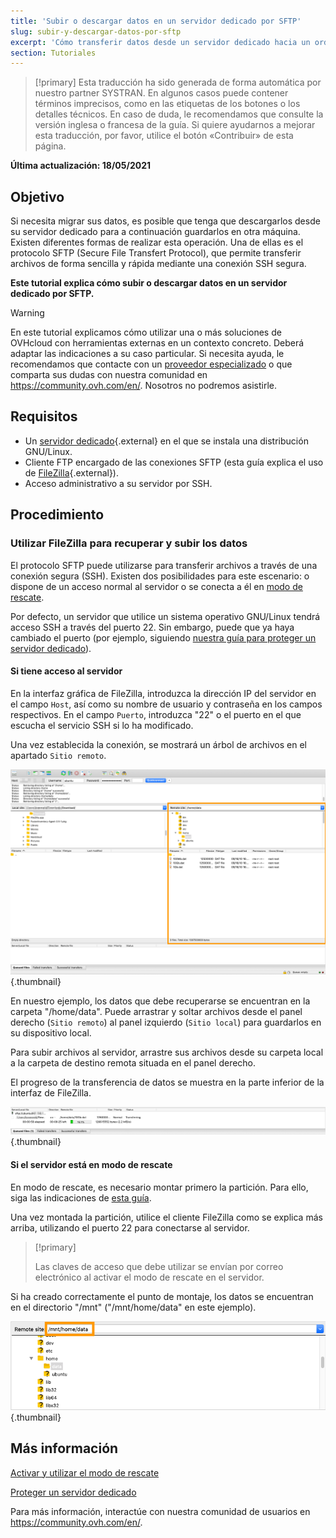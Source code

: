 ```yaml
---
title: 'Subir o descargar datos en un servidor dedicado por SFTP'
slug: subir-y-descargar-datos-por-sftp
excerpt: 'Cómo transferir datos desde un servidor dedicado hacia un ordenador personal y viceversa'
section: Tutoriales
---
```


> [!primary]
> Esta traducción ha sido generada de forma automática por nuestro partner SYSTRAN. En algunos casos puede contener términos imprecisos, como en las etiquetas de los botones o los detalles técnicos. En caso de duda, le recomendamos que consulte la versión inglesa o francesa de la guía. Si quiere ayudarnos a mejorar esta traducción, por favor, utilice el botón «Contribuir» de esta página.
>

**Última actualización: 18/05/2021**

## Objetivo

Si necesita migrar sus datos, es posible que tenga que descargarlos desde su servidor dedicado para a continuación guardarlos en otra máquina. Existen diferentes formas de realizar esta operación. Una de ellas es el protocolo SFTP (Secure File Transfert Protocol), que permite transferir archivos de forma sencilla y rápida mediante una conexión SSH segura.

**Este tutorial explica cómo subir o descargar datos en un servidor dedicado por SFTP.**

> [!warning]
>
En este tutorial explicamos cómo utilizar una o más soluciones de OVHcloud con herramientas externas en un contexto concreto. Deberá adaptar las indicaciones a su caso particular. Si necesita ayuda, le recomendamos que contacte con un [proveedor especializado](https://partner.ovhcloud.com/es/directory/) o que comparta sus dudas con nuestra comunidad en <https://community.ovh.com/en/>. Nosotros no podremos asistirle.
>

## Requisitos

- Un [servidor dedicado](https://www.ovhcloud.com/es/bare-metal/){.external} en el que se instala una distribución GNU/Linux.
- Cliente FTP encargado de las conexiones SFTP (esta guía explica el uso de [FileZilla](https://filezilla-project.org/){.external}).
- Acceso administrativo a su servidor por SSH.

## Procedimiento

### Utilizar FileZilla para recuperar y subir los datos

El protocolo SFTP puede utilizarse para transferir archivos a través de una conexión segura (SSH). Existen dos posibilidades para este escenario: o dispone de un acceso normal al servidor o se conecta a él en [modo de rescate](../modo_de_rescate/).

Por defecto, un servidor que utilice un sistema operativo GNU/Linux tendrá acceso SSH a través del puerto 22. Sin embargo, puede que ya haya cambiado el puerto (por ejemplo, siguiendo [nuestra guía para proteger un servidor dedicado](../seguridad-de-un-servidor-dedicado/)).

#### **Si tiene acceso al servidor**

En la interfaz gráfica de FileZilla, introduzca la dirección IP del servidor en el campo `Host`, así como su nombre de usuario y contraseña en los campos respectivos. En el campo `Puerto`, introduzca "22" o el puerto en el que escucha el servicio SSH si lo ha modificado.

Una vez establecida la conexión, se mostrará un árbol de archivos en el apartado `Sitio remoto`.

![Sitio remoto SFTP](images/sftp_sd_01.png){.thumbnail}

En nuestro ejemplo, los datos que debe recuperarse se encuentran en la carpeta "/home/data". Puede arrastrar y soltar archivos desde el panel derecho (`Sitio remoto`) al panel izquierdo (`Sitio local`) para guardarlos en su dispositivo local.

Para subir archivos al servidor, arrastre sus archivos desde su carpeta local a la carpeta de destino remota situada en el panel derecho.

El progreso de la transferencia de datos se muestra en la parte inferior de la interfaz de FileZilla.

![Progreso de la transferencia SFTP](images/sftp_sd_02.png){.thumbnail}

#### **Si el servidor está en modo de rescate**

En modo de rescate, es necesario montar primero la partición. Para ello, siga las indicaciones de [esta guía](../modo_de_rescate/).

Una vez montada la partición, utilice el cliente FileZilla como se explica más arriba, utilizando el puerto 22 para conectarse al servidor.

> [!primary]
>
> Las claves de acceso que debe utilizar se envían por correo electrónico al activar el modo de rescate en el servidor.
>

Si ha creado correctamente el punto de montaje, los datos se encuentran en el directorio "/mnt" ("/mnt/home/data" en este ejemplo).

![modo rescue - sftp del sitio remoto](images/sftp_sd_03.png){.thumbnail}

## Más información

[Activar y utilizar el modo de rescate](../modo_de_rescate/)

[Proteger un servidor dedicado](../seguridad-de-un-servidor-dedicado/)

Para más información, interactúe con nuestra comunidad de usuarios en <https://community.ovh.com/en/>.
